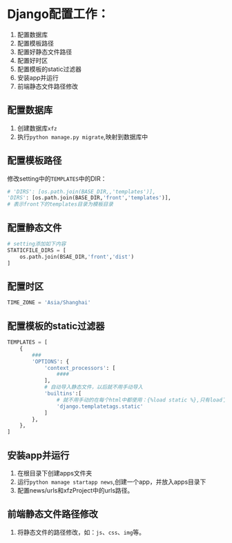 # Django配置工作：

1. 配置数据库
2. 配置模板路径
3. 配置好静态文件路径
4. 配置好时区
5. 配置模板的static过滤器
6. 安装app并运行
7. 前端静态文件路径修改

## 配置数据库
1. 创建数据库`xfz`
2. 执行`python manage.py migrate`,映射到数据库中

## 配置模板路径

修改setting中的`TEMPLATES`中的DIR：
```py
# 'DIRS': [os.path.join(BASE_DIR,,'templates')],
'DIRS': [os.path.join(BASE_DIR,'front','templates')],
# 表示front下的templates目录为模板目录
```

## 配置静态文件
```py
# setting添加如下内容
STATICFILE_DIRS = [
    os.path.join(BSAE_DIR,'front','dist')
]

```
## 配置时区

```py
TIME_ZONE = 'Asia/Shanghai'
```

## 配置模板的static过滤器

```py
TEMPLATES = [
    {
        ###
        'OPTIONS': {
            'context_processors': [
                ####
            ],
            # 自动导入静态文件，以后就不用手动导入
            'builtins':[
                # 就不用手动的在每个html中都使用：{%load static %},只有load了，才能使用{static ''}标签
                'django.templatetags.static'
            ]
        },
    },
]
```
## 安装app并运行
1. 在根目录下创建apps文件夹
2. 运行`python manage startapp news`,创建一个app，并放入apps目录下
3. 配置news/urls和xfzProject中的urls路径。

## 前端静态文件路径修改
1. 将静态文件的路径修改，如：`js`、`css`、`img`等。
